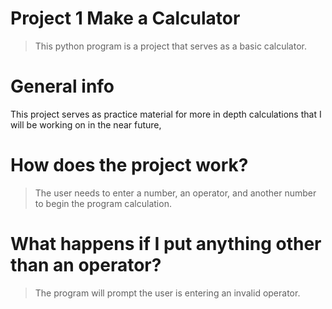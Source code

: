 # Project 1 Make a Calculator  
> This python program is a project that serves as a basic calculator. 

# General info
This project serves as practice material for more in depth calculations that I will be working on in the near future, 

# How does the project work?
> The user needs to enter a number, an operator, and another number to begin the program calculation. 

# What happens if I put anything other than an operator?
> The program will prompt the user is entering an invalid operator. 











